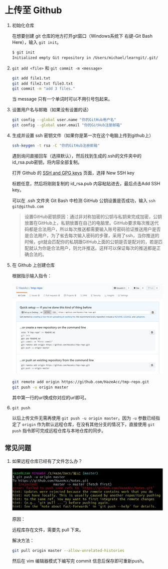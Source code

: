 # 上传至 Github

1. 初始化仓库

    在想要创建 git 仓库的地方打开git窗口（Windows系统下 右键-Git Bash Here），输入 `git init`。

    ```bash
    $ git init
    Initialized empty Git repository in /Users/michael/learngit/.git/
    ```

2. `git add <file>` 和 `git commit -m <message>`

    ```bash
    git add file1.txt
    git add file2.txt file3.txt
    git commit -m "add 3 files."
    ```

    当 message 只有一个单词时可以不用引号包起来。

3. 设置用户名与邮箱（如果没有设置的话）

    ```bash
    git config --global user.name "你的GitHub用户名"
    git config --global user.email "你的GitHub注册邮箱"
    ```

4. 生成并设置 ssh 密钥文件（如果你是第一次在这个电脑上传到github上）

    ```bash
    ssh-keygen -t rsa -C "你的GitHub注册邮箱"
    ```

    遇到询问直接回车（选择默认），然后找到生成的.ssh的文件夹中的id_rsa.pub密钥，将内容全部复制。

    打开 Github 的 [SSH and GPG keys](https://github.com/settings/keys) 页面，选择 New SSH key

    标题任意，然后将刚刚复制的 id_rsa.pub 内容粘贴进去，最后点击Add SSH key。

    可以在 .ssh 文件夹 Git Bash 中检测 GitHub 公钥设置是否成功，输入 `ssh git@github.com`

    > 设置GitHub密钥原因：通过非对称加密的公钥与私钥来完成加密，公钥放置在GitHub上，私钥放置在自己的电脑里。GitHub要求每次推送代码都是合法用户，所以每次推送都需要输入账号密码验证推送用户是否是合法用户，为了省去每次输入密码的步骤，采用了ssh，当你推送的时候，git就会匹配你的私钥跟GitHub上面的公钥是否是配对的，若是匹配就认为你是合法用户，则允许推送。这样可以保证每次的推送都是正确合法的。

5. 在 Github 上创建仓库

    根据指示输入指令：

    ![github-new-repo](pics/github-new-repo.jpg)

    ```bash
    git remote add origin https://github.com/HazeAcc/tmp-repo.git
    git push -u origin master
    ```

    其中第一行的url换成你对应的url即可。

6. `git push`

    以后上传文件无需再使用 `git push -u origin master`，因为 `-u` 参数已经指定了 `origin` 作为默认远程仓库，在没有其他分支的情况下，直接使用 `git push` 指令即可完成远程仓库与本地仓库的同步。

## 常见问题

1. 如果远程仓库已经有了文件怎么办？

    ![仓库已初始化](pics/q-pull.jpg)

    原因：

    远程库存在文件，需要先 pull 下来。

    解决方法：

    ```bash
    git pull origin master --allow-unrelated-histories
    ```

    然后在 vim 编辑器模式下编写完 commit 信息后保存即可重新push。
